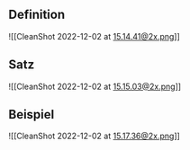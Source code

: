 ## Definition

![[CleanShot 2022-12-02 at 15.14.41@2x.png]]

## Satz

![[CleanShot 2022-12-02 at 15.15.03@2x.png]]

## Beispiel

![[CleanShot 2022-12-02 at 15.17.36@2x.png]]
